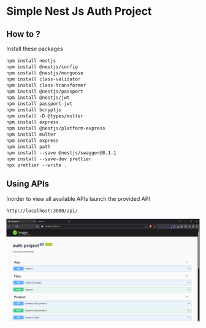 
# Simple Nest Js Auth Project

## How to ?
Install these packages 
```
npm install nestjs
npm install @nestjs/config
npm install @nestjs/mongoose
npm install class-validator
npm install class-transformer
npm install @nestjs/passport
npm install @nestjs/jwt
npm install passport-jwt
npm install bcryptjs
npm install -D @types/multer
npm install express
npm install @nestjs/platform-express
npm install multer
npm install express
npm install path
npm install --save @nestjs/swagger@8.1.1
npm install --save-dev prettier
npx prettier --write .

```


## Using APIs
Inorder to view all available APIs launch the provided API
```
http://localhost:3000/api/
```
![All Apis](apis.png)
